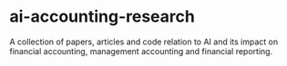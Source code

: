 # ai-accounting-research
A collection of papers, articles and code relation to AI and its impact on financial accounting, management accounting and financial reporting.
